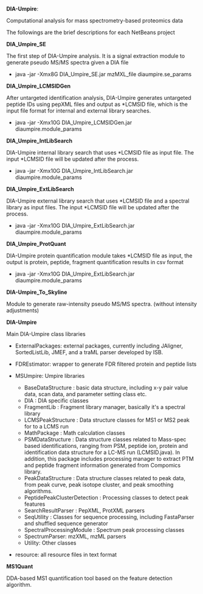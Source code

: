 



**DIA-Umpire**: 

Computational analysis for mass spectrometry-based proteomics data

The followings are the brief descriptions for each NetBeans project

**DIA_Umpire_SE**

The first step of DIA-Umpire analysis. It is a signal extraction module to generate pseudo MS/MS spectra given a DIA file 
  * java -jar -Xmx8G DIA_Umpire_SE.jar mzMXL_file diaumpire.se_params

**DIA_Umpire_LCMSIDGen**

After untargeted identification analysis, DIA-Umpire generates untargeted peptide IDs using pepXML files and output as *LCMSID file, which is the input file format for internal and external library searches.
  * java -jar -Xmx10G DIA_Umpire_LCMSIDGen.jar diaumpire.module_params

**DIA_Umpire_IntLibSearch**

DIA-Umpire internal library search that uses *LCMSID file as input file. The input *LCMSID file will be updated after the process.
  * java -jar -Xmx10G DIA_Umpire_IntLibSearch.jar diaumpire.module_params

**DIA_Umpire_ExtLibSearch**

DIA-Umpire external library search that uses *LCMSID file and a spectral library as input files. The input *LCMSID file will be updated after the process. 
  * java -jar -Xmx10G DIA_Umpire_ExtLibSearch.jar diaumpire.module_params

**DIA_Umpire_ProtQuant**

DIA-Umpire protein quantification module takes *LCMSID file as input, the output is protein, peptide, fragment quantification results in csv format
  * java -jar -Xmx10G DIA_Umpire_ExtLibSearch.jar diaumpire.module_params

**DIA-Umpire_To_Skyline**

Module to generate raw-intensity pseudo MS/MS spectra. (without intensity adjustments) 

**DIA-Umpire**

Main DIA-Umpire class libraries

* ExternalPackages: external packages, currently including JAligner, SortedListLib, JMEF, and a traML parser developed by ISB.
* FDREstimator: wrapper to generate FDR filtered protein and peptide lists
* MSUmpire: Umpire libraries
  * BaseDataStructure : basic data structure, including x-y pair value data, scan data, and parameter setting class etc.
  * DIA : DIA specific classes
  * FragmentLib : Fragment library manager, basically it's a spectral library
  * LCMSPeakStructure : Data structure classes for MS1 or MS2 peak for to a LCMS run
  * MathPackage : Math calculation classes
  * PSMDataStructure : Data structure classes related to Mass-spec based identifications, ranging from PSM, peptide ion, protein and identification data structure for a LC-MS run (LCMSID.java). In addition, this package includes processing manager to extract PTM and peptide fragment information generated from Compomics library. 
  * PeakDataStructure : Data structure classes related to peak data, from peak curve, peak isotope cluster, and peak smoothing algorithms.
  * PeptidePeakClusterDetection : Processing classes to detect peak features 
  * SearchResultParser : PepXML, ProtXML parsers
  * SeqUtility : Classes for sequence processing, including FastaParser and shuffled sequence generator
  * SpectralProcessingModule : Spectrum peak processing classes
  * SpectrumParser: mzXML, mzML parsers
  * Utility: Other classes
  
* resource: all resource files in text format


**MS1Quant**

DDA-based MS1 quantification tool based on the feature detection algorithm. 
